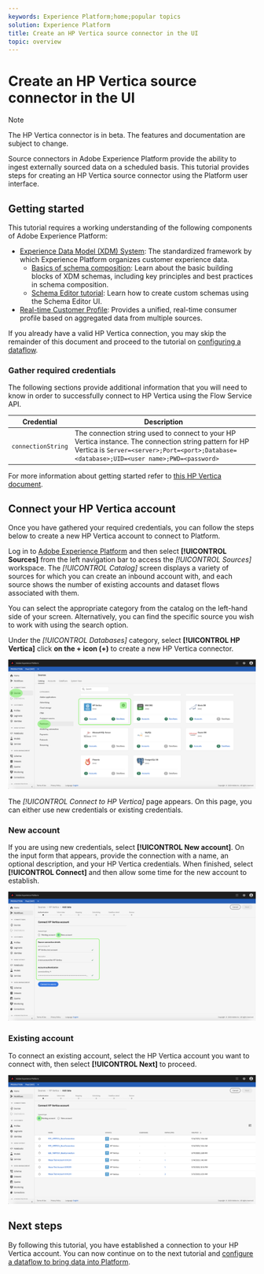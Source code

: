 ```yaml
---
keywords: Experience Platform;home;popular topics
solution: Experience Platform
title: Create an HP Vertica source connector in the UI
topic: overview
---
```


# Create an HP Vertica source connector in the UI

> [!NOTE]
> The HP Vertica connector is in beta. The features and documentation are subject to change.

Source connectors in Adobe Experience Platform provide the ability to ingest externally sourced data on a scheduled basis. This tutorial provides steps for creating an HP Vertica source connector using the Platform user interface.

## Getting started

This tutorial requires a working understanding of the following components of Adobe Experience Platform:

*   [Experience Data Model (XDM) System](../../../../../xdm/home.md): The standardized framework by which Experience Platform organizes customer experience data.
    *   [Basics of schema composition](../../../../../xdm/schema/composition.md): Learn about the basic building blocks of XDM schemas, including key principles and best practices in schema composition.
    *   [Schema Editor tutorial](../../../../../xdm/tutorials/create-schema-ui.md): Learn how to create custom schemas using the Schema Editor UI.
*   [Real-time Customer Profile](../../../../../profile/home.md): Provides a unified, real-time consumer profile based on aggregated data from multiple sources.

If you already have a valid HP Vertica connection, you may skip the remainder of this document and proceed to the tutorial on [configuring a dataflow](../../dataflow/databases.md).

### Gather required credentials

The following sections provide additional information that you will need to know in order to successfully connect to HP Vertica using the Flow Service API.

| Credential | Description |
| ---------- | ----------- |
| `connectionString` | The connection string used to connect to your HP Vertica instance. The connection string pattern for HP Vertica is `Server=<server>;Port=<port>;Database=<database>;UID=<user name>;PWD=<password>` |

For more information about getting started refer to [this HP Vertica document](https://www.vertica.com/docs/9.2.x/HTML/Content/Authoring/ConnectingToVertica/ClientJDBC/CreatingAndConfiguringAConnection.htm).

## Connect your HP Vertica account

Once you have gathered your required credentials, you can follow the steps below to create a new HP Vertica account to connect to Platform.

Log in to [Adobe Experience Platform](https://platform.adobe.com) and then select **[!UICONTROL Sources]** from the left navigation bar to access the *[!UICONTROL Sources]* workspace. The *[!UICONTROL Catalog]* screen displays a variety of sources for which you can create an inbound account with, and each source shows the number of existing accounts and dataset flows associated with them.

You can select the appropriate category from the catalog on the left-hand side of your screen. Alternatively, you can find the specific source you wish to work with using the search option.

Under the *[!UICONTROL Databases]* category, select **[!UICONTROL HP Vertica]** click **on the + icon (+)** to create a new HP Vertica connector.

![catalog](../../../../images/tutorials/create/hp-vertica/catalog.png)

The *[!UICONTROL Connect to HP Vertica]* page appears. On this page, you can either use new credentials or existing credentials.

### New account

If you are using new credentials, select **[!UICONTROL New account]**. On the input form that appears, provide the connection with a name, an optional description, and your HP Vertica credentials. When finished, select **[!UICONTROL Connect]** and then allow some time for the new account to establish.

![connect](../../../../images/tutorials/create/hp-vertica/new.png)

### Existing account

To connect an existing account, select the HP Vertica account you want to connect with, then select **[!UICONTROL Next]** to proceed.

![existing](../../../../images/tutorials/create/hp-vertica/existing.png)

## Next steps

By following this tutorial, you have established a connection to your HP Vertica account. You can now continue on to the next tutorial and [configure a dataflow to bring data into Platform](../../dataflow/databases.md).